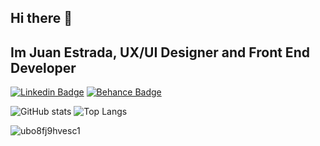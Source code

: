 ## Hi there 👋

## Im Juan Estrada, UX/UI Designer and Front End Developer

[![Linkedin Badge](https://img.shields.io/badge/-JuanEstrada-blue?style=flat-square&logo=Linkedin&logoColor=white&link=https://www.linkedin.com/in/juanmura/)](https://www.linkedin.com/in/juanmura/)
[![Behance Badge](https://img.shields.io/badge/-JuanEstrada-Black?style=flat-square&logo=Behance&logoColor=white&link=https://www.behance.net/juancaestrada1)](https://www.behance.net/juancaestrada1)

![GitHub stats](https://github-readme-stats.vercel.app/api?username=Muralus&show_icons=true&theme=gotham)
![Top Langs](https://github-readme-stats.vercel.app/api/top-langs/?username=Muralus&layout=compact&theme=gotham)

![ubo8fj9hvesc1](https://github.com/Muralus/Muralus/assets/62966475/9a749068-4828-45c0-b4c2-245a0a94f7d9)
<!--
**Muralus/Muralus** is a ✨ _special_ ✨ repository because its `README.md` (this file) appears on your GitHub profile.

Here are some ideas to get you started:
![ubo8fj9hvesc1](https://github.com/Muralus/Muralus/assets/62966475/9a749068-4828-45c0-b4c2-245a0a94f7d9)

- 🔭 I’m currently working on ...
- 🌱 I’m currently learning ...
- 👯 I’m looking to collaborate on ...
- 🤔 I’m looking for help with ...
- 💬 Ask me about ...
- 📫 How to reach me: ...
- 😄 Pronouns: ...
- ⚡ Fun fact: ...
-->
